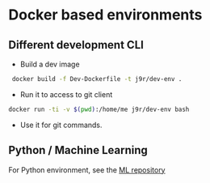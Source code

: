 # Docker based environments

## Different development CLI

* Build a dev image

```sh
 docker build -f Dev-Dockerfile -t j9r/dev-env .
```

* Run it to access to git client

```sh
docker run -ti -v $(pwd):/home/me j9r/dev-env bash
```

* Use it for git commands.

## Python / Machine Learning

For Python environment, see the [ML repository](https://github.com/jbcodeforce/ML-studies)